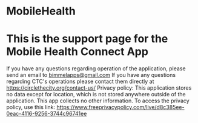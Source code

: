 # MobileHealth 
# This is the support page for the Mobile Health Connect App
If you have any questions regarding operation of the application, please send an email to bimmelapps@gmail.com
If you have any questions regarding CTC's operations please contact them directly at https://circlethecity.org/contact-us/
Privacy policy: This application stores no data except for location, which is not stored anywhere outside of the application. 
This app collects no other information. To access the privacy policy, use this link: https://www.freeprivacypolicy.com/live/d8c385ee-0eac-4116-9256-3744c96741ee
